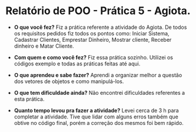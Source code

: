# Relatório de POO - Prática 5 - Agiota.

- **O que você fez?**
Fiz a prática referente a atividade do Agiota. De todos os requisitos pedidos fiz todos os pontos como: Iniciar Sistema, Cadastrar Clientes, Emprestar Dinheiro, Mostrar cliente, Receber dinheiro e Matar Cliente.

- **Com quem e como você fez?**
Fiz essa prática sozinho. Utilizei os códigos exemplo e todas as práticas feitas até aqui.

- **O que aprendeu e sabe fazer?**
Aprendi a organizar melhor a questão dos vetores de objetos e como manipulá-los. 

- **O que tem dificuldade ainda?**
Não encontrei dificuldades referentes a esta prática.

- **Quanto tempo levou pra fazer a atividade?**
Levei cerca de 3 h para completar a atividade. Tive que lidar com alguns erros também que obtive no código final, porém a correção dos mesmos foi bem rápido.  
